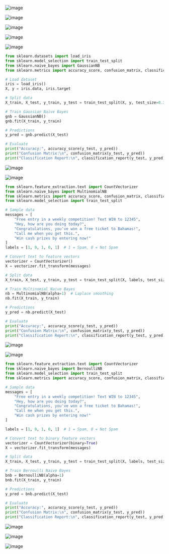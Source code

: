 ![image](https://github.com/user-attachments/assets/72f14bf8-f99a-4c3b-9dfd-a0c0b5ce6cbd)

![image](https://github.com/user-attachments/assets/88fd622c-2fd8-41bc-9be7-a3e15155ac15)

![image](https://github.com/user-attachments/assets/7aca2674-f304-4c14-ab6b-cb1d1e3a9b97)

![image](https://github.com/user-attachments/assets/cc27dfff-fbf9-4b8f-9d4e-2a13446a9af7)

![image](https://github.com/user-attachments/assets/de439a19-b36a-4acb-91ce-8cf326be5aae)

```python
from sklearn.datasets import load_iris
from sklearn.model_selection import train_test_split
from sklearn.naive_bayes import GaussianNB
from sklearn.metrics import accuracy_score, confusion_matrix, classification_report

# Load dataset
iris = load_iris()
X, y = iris.data, iris.target

# Split data
X_train, X_test, y_train, y_test = train_test_split(X, y, test_size=0.3, random_state=42)

# Train Gaussian Naive Bayes
gnb = GaussianNB()
gnb.fit(X_train, y_train)

# Predictions
y_pred = gnb.predict(X_test)

# Evaluate
print("Accuracy:", accuracy_score(y_test, y_pred))
print("Confusion Matrix:\n", confusion_matrix(y_test, y_pred))
print("Classification Report:\n", classification_report(y_test, y_pred))
```
![image](https://github.com/user-attachments/assets/dc4542d6-e535-49fe-9f37-cb0a003b74e3)

![image](https://github.com/user-attachments/assets/e2998c26-54f2-4dda-9644-74c716a5c5c4)

```python
from sklearn.feature_extraction.text import CountVectorizer
from sklearn.naive_bayes import MultinomialNB
from sklearn.metrics import accuracy_score, confusion_matrix, classification_report
from sklearn.model_selection import train_test_split

# Sample data
messages = [
    "Free entry in a weekly competition! Text WIN to 12345",
    "Hey, how are you doing today?",
    "Congratulations, you've won a free ticket to Bahamas!",
    "Call me when you get this.",
    "Win cash prizes by entering now!"
]
labels = [1, 0, 1, 0, 1]  # 1 = Spam, 0 = Not Spam

# Convert text to feature vectors
vectorizer = CountVectorizer()
X = vectorizer.fit_transform(messages)

# Split data
X_train, X_test, y_train, y_test = train_test_split(X, labels, test_size=0.3, random_state=42)

# Train Multinomial Naive Bayes
nb = MultinomialNB(alpha=1)  # Laplace smoothing
nb.fit(X_train, y_train)

# Predictions
y_pred = nb.predict(X_test)

# Evaluate
print("Accuracy:", accuracy_score(y_test, y_pred))
print("Confusion Matrix:\n", confusion_matrix(y_test, y_pred))
print("Classification Report:\n", classification_report(y_test, y_pred))
```
![image](https://github.com/user-attachments/assets/fc0e27ce-5eae-4734-a4c3-acebfa942d79)

![image](https://github.com/user-attachments/assets/bc3fee8e-00bc-40d1-afef-8e52dfab43cc)

```python
from sklearn.feature_extraction.text import CountVectorizer
from sklearn.naive_bayes import BernoulliNB
from sklearn.model_selection import train_test_split
from sklearn.metrics import accuracy_score, confusion_matrix, classification_report

# Sample data
messages = [
    "Free entry in a weekly competition! Text WIN to 12345",
    "Hey, how are you doing today?",
    "Congratulations, you've won a free ticket to Bahamas!",
    "Call me when you get this.",
    "Win cash prizes by entering now!"
]

labels = [1, 0, 1, 0, 1]  # 1 = Spam, 0 = Not Spam

# Convert text to binary feature vectors
vectorizer = CountVectorizer(binary=True)
X = vectorizer.fit_transform(messages)

# Split data
X_train, X_test, y_train, y_test = train_test_split(X, labels, test_size=0.3, random_state=42)

# Train Bernoulli Naive Bayes
bnb = BernoulliNB(alpha=1)
bnb.fit(X_train, y_train)

# Predictions
y_pred = bnb.predict(X_test)

# Evaluate
print("Accuracy:", accuracy_score(y_test, y_pred))
print("Confusion Matrix:\n", confusion_matrix(y_test, y_pred))
print("Classification Report:\n", classification_report(y_test, y_pred))
```
![image](https://github.com/user-attachments/assets/b0a2c203-b0d5-4e17-9d82-92849f13e97c)

![image](https://github.com/user-attachments/assets/4b33eedb-4c1c-4649-8746-e2789b35b824)

![image](https://github.com/user-attachments/assets/6f9178cb-9c73-4d93-b72a-c176bce348f9)







